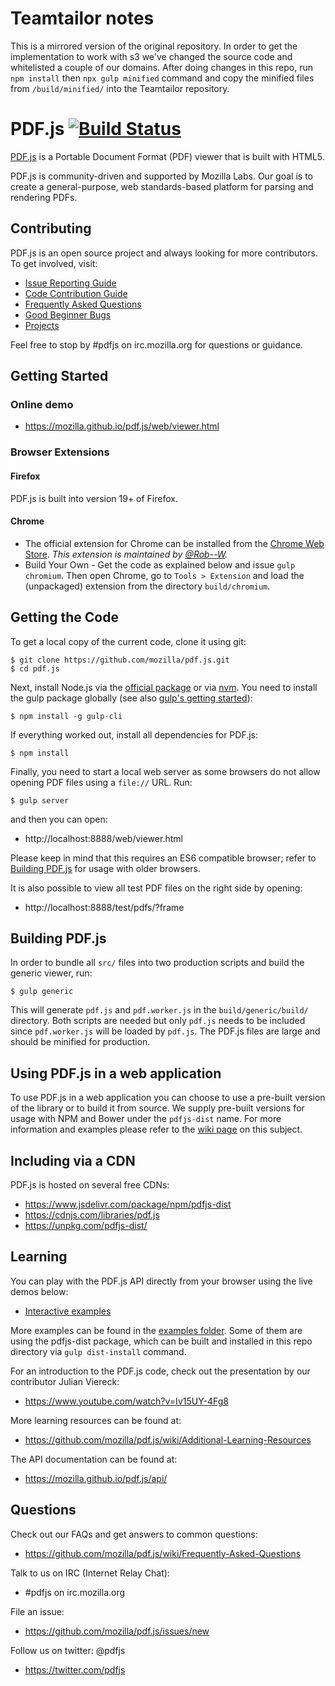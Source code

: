# Teamtailor notes

This is a mirrored version of the original repository. In order to get the implementation to work with s3 we've changed the source code and whitelisted a couple of our domains.
After doing changes in this repo, run `npm install` then `npx gulp minified` command and copy the minified files from `/build/minified/` into the Teamtailor repository.

# PDF.js [![Build Status](https://travis-ci.org/mozilla/pdf.js.svg?branch=master)](https://travis-ci.org/mozilla/pdf.js)

[PDF.js](https://mozilla.github.io/pdf.js/) is a Portable Document Format (PDF) viewer that is built with HTML5.

PDF.js is community-driven and supported by Mozilla Labs. Our goal is to
create a general-purpose, web standards-based platform for parsing and
rendering PDFs.

## Contributing

PDF.js is an open source project and always looking for more contributors. To
get involved, visit:

- [Issue Reporting Guide](https://github.com/mozilla/pdf.js/blob/master/.github/CONTRIBUTING.md)
- [Code Contribution Guide](https://github.com/mozilla/pdf.js/wiki/Contributing)
- [Frequently Asked Questions](https://github.com/mozilla/pdf.js/wiki/Frequently-Asked-Questions)
- [Good Beginner Bugs](https://github.com/mozilla/pdf.js/issues?direction=desc&labels=5-good-beginner-bug&page=1&sort=created&state=open)
- [Projects](https://github.com/mozilla/pdf.js/projects)

Feel free to stop by #pdfjs on irc.mozilla.org for questions or guidance.

## Getting Started

### Online demo

- https://mozilla.github.io/pdf.js/web/viewer.html

### Browser Extensions

#### Firefox

PDF.js is built into version 19+ of Firefox.

#### Chrome

- The official extension for Chrome can be installed from the [Chrome Web Store](https://chrome.google.com/webstore/detail/pdf-viewer/oemmndcbldboiebfnladdacbdfmadadm).
  _This extension is maintained by [@Rob--W](https://github.com/Rob--W)._
- Build Your Own - Get the code as explained below and issue `gulp chromium`. Then open
  Chrome, go to `Tools > Extension` and load the (unpackaged) extension from the
  directory `build/chromium`.

## Getting the Code

To get a local copy of the current code, clone it using git:

    $ git clone https://github.com/mozilla/pdf.js.git
    $ cd pdf.js

Next, install Node.js via the [official package](https://nodejs.org) or via
[nvm](https://github.com/creationix/nvm). You need to install the gulp package
globally (see also [gulp's getting started](https://github.com/gulpjs/gulp/blob/master/docs/getting-started.md#getting-started)):

    $ npm install -g gulp-cli

If everything worked out, install all dependencies for PDF.js:

    $ npm install

Finally, you need to start a local web server as some browsers do not allow opening
PDF files using a `file://` URL. Run:

    $ gulp server

and then you can open:

- http://localhost:8888/web/viewer.html

Please keep in mind that this requires an ES6 compatible browser; refer to [Building PDF.js](https://github.com/mozilla/pdf.js/blob/master/README.md#building-pdfjs) for usage with older browsers.

It is also possible to view all test PDF files on the right side by opening:

- http://localhost:8888/test/pdfs/?frame

## Building PDF.js

In order to bundle all `src/` files into two production scripts and build the generic
viewer, run:

    $ gulp generic

This will generate `pdf.js` and `pdf.worker.js` in the `build/generic/build/` directory.
Both scripts are needed but only `pdf.js` needs to be included since `pdf.worker.js` will
be loaded by `pdf.js`. The PDF.js files are large and should be minified for production.

## Using PDF.js in a web application

To use PDF.js in a web application you can choose to use a pre-built version of the library
or to build it from source. We supply pre-built versions for usage with NPM and Bower under
the `pdfjs-dist` name. For more information and examples please refer to the
[wiki page](https://github.com/mozilla/pdf.js/wiki/Setup-pdf.js-in-a-website) on this subject.

## Including via a CDN

PDF.js is hosted on several free CDNs:

- https://www.jsdelivr.com/package/npm/pdfjs-dist
- https://cdnjs.com/libraries/pdf.js
- https://unpkg.com/pdfjs-dist/

## Learning

You can play with the PDF.js API directly from your browser using the live demos below:

- [Interactive examples](https://mozilla.github.io/pdf.js/examples/index.html#interactive-examples)

More examples can be found in the [examples folder](https://github.com/mozilla/pdf.js/tree/master/examples/). Some of them are using the pdfjs-dist package, which can be built and installed in this repo directory via `gulp dist-install` command.

For an introduction to the PDF.js code, check out the presentation by our
contributor Julian Viereck:

- https://www.youtube.com/watch?v=Iv15UY-4Fg8

More learning resources can be found at:

- https://github.com/mozilla/pdf.js/wiki/Additional-Learning-Resources

The API documentation can be found at:

- https://mozilla.github.io/pdf.js/api/

## Questions

Check out our FAQs and get answers to common questions:

- https://github.com/mozilla/pdf.js/wiki/Frequently-Asked-Questions

Talk to us on IRC (Internet Relay Chat):

- #pdfjs on irc.mozilla.org

File an issue:

- https://github.com/mozilla/pdf.js/issues/new

Follow us on twitter: @pdfjs

- https://twitter.com/pdfjs
